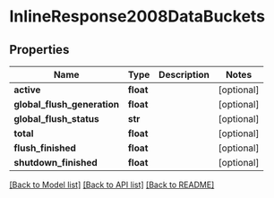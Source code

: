 # InlineResponse2008DataBuckets

## Properties
Name | Type | Description | Notes
------------ | ------------- | ------------- | -------------
**active** | **float** |  | [optional] 
**global_flush_generation** | **float** |  | [optional] 
**global_flush_status** | **str** |  | [optional] 
**total** | **float** |  | [optional] 
**flush_finished** | **float** |  | [optional] 
**shutdown_finished** | **float** |  | [optional] 

[[Back to Model list]](../README.md#documentation-for-models) [[Back to API list]](../README.md#documentation-for-api-endpoints) [[Back to README]](../README.md)

